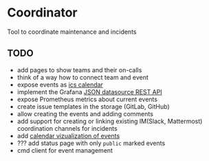# Coordinator

Tool to coordinate maintenance and incidents

## TODO

- add pages to show teams and their on-calls
- think of a way how to connect team and event
- expose events as [ics calendar](https://github.com/arran4/golang-ical)
- implement the Grafana [JSON datasource REST API](https://grafana.com/grafana/plugins/simpod-json-datasource)
- expose Prometheus metrics about current events
- create issue templates in the storage (GitLab, GitHub)
- allow creating the events and adding comments
- add support for creating or linking existing IM(Slack, Mattermost) coordination channels for incidents
- add [calendar vizualization of events](http://jquense.github.io/react-big-calendar/examples/index.html)
- ??? add status page with only `public` marked events
- cmd client for event management

